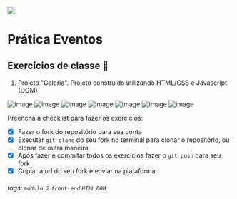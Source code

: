 ![](https://i.imgur.com/xG74tOh.png)

# Prática Eventos

## Exercícios de classe 🏫
1. Projeto "Galeria". Projeto construído utilizando HTML/CSS e Javascript (DOM)

![image](https://user-images.githubusercontent.com/62851616/148562731-777db16a-c432-4adb-a165-55e5495fbbdd.png)
![image](https://user-images.githubusercontent.com/62851616/148562840-f31d963b-9c99-4687-9808-12b6cf01c06f.png)
![image](https://user-images.githubusercontent.com/62851616/148562861-06b6f1cc-5412-46bc-b5da-7e1f0614b9a7.png)
![image](https://user-images.githubusercontent.com/62851616/148562908-fc2f6062-f9ce-4af1-98e4-dcf02b7c1282.png)
![image](https://user-images.githubusercontent.com/62851616/148562943-5a0ac4b4-48a0-41ac-a000-7288c61bbd01.png)
![image](https://user-images.githubusercontent.com/62851616/148562996-ad2c9fc3-7764-429e-a62a-b321904a8354.png)
![image](https://user-images.githubusercontent.com/62851616/148563032-72d7b3fc-d11c-40a6-8bd8-633a31518de9.png)





Preencha a checklist para fazer os exercícios:

-   [x] Fazer o fork do repositório para sua conta
-   [x] Executar `git clone` do seu fork no terminal para clonar o repositório, ou clonar de outra maneira
-   [x] Após fazer e commitar todos os exercícios fazer o `git push` para seu fork
-   [x] Copiar a url do seu fork e enviar na plataforma

###### tags: `módulo 2` `front-end` `HTML` `DOM`

